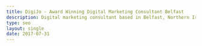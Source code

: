 ```yaml
---
title: DigiJo - Award Winning Digital Marketing Consultant Belfast
description: Digital marketing consultant based in Belfast, Northern Ireland. Award-winner in search marketing - SEO, Social, and Web design.
type: seo
layout: single
date: 2017-07-31
---
```

